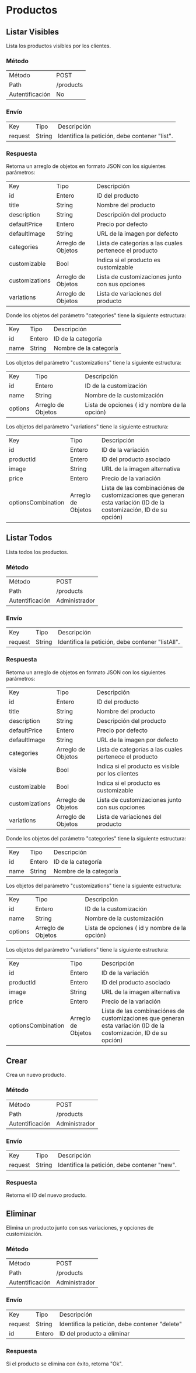 # Productos

## Listar Visibles

Lista los productos visibles por los clientes.

### Método

<table class="met">
  <tr>
    <td>Método</td>
    <td>POST</td>
  </tr>
  <tr>
    <td>Path</td>
    <td>/products</td>
  </tr>
  <tr>
    <td>Autentificación</td>
    <td>No</td>
  </tr>
</table>

### Envío

<table class="jsn">
  <tr>
    <td>Key</td>
    <td>Tipo</td>
    <td>Descripción</td>
  </tr>
  <tr>
    <td>request</td>
    <td>String</td>
    <td>Identifica la petición, debe contener "list".</td>
  </tr>
</table>

### Respuesta

Retorna un arreglo de objetos en formato JSON con los siguientes parámetros:

<table class="jsn">
  <tr>
    <td>Key</td>
    <td>Tipo</td>
    <td>Descripción</td>
  </tr>
  <tr>
    <td>id</td>
    <td>Entero</td>
    <td>ID del producto</td>
  </tr>
  <tr>
    <td>title</td>
    <td>String</td>
    <td>Nombre del producto</td>
  </tr>
  <tr>
    <td>description</td>
    <td>String</td>
    <td>Descripción del producto</td>
  </tr>
  <tr>
    <td>defaultPrice</td>
    <td>Entero</td>
    <td>Precio por defecto</td>
  </tr>
  <tr>
    <td>defaultImage</td>
    <td>String</td>
    <td>URL de la imagen por defecto</td>
  </tr>
  <tr>
    <td>categories</td>
    <td>Arreglo de Objetos</td>
    <td>Lista de categorías a las cuales pertenece el producto</td>
  </tr>
  <tr>
    <td>customizable</td>
    <td>Bool</td>
    <td>Indica si el producto es customizable</td>
  </tr>
  <tr>
    <td>customizations</td>
    <td>Arreglo de Objetos</td>
    <td>Lista de customizaciones junto con sus opciones</td>
  </tr>
  <tr>
    <td>variations</td>
    <td>Arreglo de Objetos</td>
    <td>Lista de variaciones del producto</td>
  </tr>
</table>

Donde los objetos del parámetro "categories" tiene la siguiente estructura:

<table class="jsn">
  <tr>
    <td>Key</td>
    <td>Tipo</td>
    <td>Descripción</td>
  </tr>
  <tr>
    <td>id</td>
    <td>Entero</td>
    <td>ID de la categoría</td>
  </tr>
  <tr>
    <td>name</td>
    <td>String</td>
    <td>Nombre de la categoría</td>
  </tr>
</table>

Los objetos del parámetro "customizations" tiene la siguiente estructura:

<table class="jsn">
  <tr>
    <td>Key</td>
    <td>Tipo</td>
    <td>Descripción</td>
  </tr>
  <tr>
    <td>id</td>
    <td>Entero</td>
    <td>ID de la customización</td>
  </tr>
  <tr>
    <td>name</td>
    <td>String</td>
    <td>Nombre de la customización</td>
  </tr>
  <tr>
    <td>options</td>
    <td>Arreglo de Objetos</td>
    <td>Lista de opciones ( id y nombre de la opción)</td>
  </tr>
</table>

Los objetos del parámetro "variations" tiene la siguiente estructura:

<table class="jsn">
  <tr>
    <td>Key</td>
    <td>Tipo</td>
    <td>Descripción</td>
  </tr>
  <tr>
    <td>id</td>
    <td>Entero</td>
    <td>ID de la variación</td>
  </tr>
  <tr>
    <td>productId</td>
    <td>Entero</td>
    <td>ID del producto asociado</td>
  </tr>
  <tr>
    <td>image</td>
    <td>String</td>
    <td>URL de la imagen alternativa</td>
  </tr>
  <tr>
    <td>price</td>
    <td>Entero</td>
    <td>Precio de la variación</td>
  </tr>
  <tr>
    <td>optionsCombination</td>
    <td>Arreglo de Objetos</td>
    <td>Lista de las combinaciónes de customizaciones que generan esta variación (ID de la costomización, ID de su opción)</td>
  </tr>
</table>

## Listar Todos

Lista todos los productos.

### Método

<table class="met">
  <tr>
    <td>Método</td>
    <td>POST</td>
  </tr>
  <tr>
    <td>Path</td>
    <td>/products</td>
  </tr>
  <tr>
    <td>Autentificación</td>
    <td>Administrador</td>
  </tr>
</table>

### Envío

<table class="jsn">
  <tr>
    <td>Key</td>
    <td>Tipo</td>
    <td>Descripción</td>
  </tr>
  <tr>
    <td>request</td>
    <td>String</td>
    <td>Identifica la petición, debe contener "listAll".</td>
  </tr>
</table>

### Respuesta

Retorna un arreglo de objetos en formato JSON con los siguientes parámetros:

<table class="jsn">
  <tr>
    <td>Key</td>
    <td>Tipo</td>
    <td>Descripción</td>
  </tr>
  <tr>
    <td>id</td>
    <td>Entero</td>
    <td>ID del producto</td>
  </tr>
  <tr>
    <td>title</td>
    <td>String</td>
    <td>Nombre del producto</td>
  </tr>
  <tr>
    <td>description</td>
    <td>String</td>
    <td>Descripción del producto</td>
  </tr>
  <tr>
    <td>defaultPrice</td>
    <td>Entero</td>
    <td>Precio por defecto</td>
  </tr>
  <tr>
    <td>defaultImage</td>
    <td>String</td>
    <td>URL de la imagen por defecto</td>
  </tr>
  <tr>
    <td>categories</td>
    <td>Arreglo de Objetos</td>
    <td>Lista de categorías a las cuales pertenece el producto</td>
  </tr>
  <tr>
    <td>visible</td>
    <td>Bool</td>
    <td>Indica si el producto es visible por los clientes</td>
  </tr>
  <tr>
    <td>customizable</td>
    <td>Bool</td>
    <td>Indica si el producto es customizable</td>
  </tr>
  <tr>
    <td>customizations</td>
    <td>Arreglo de Objetos</td>
    <td>Lista de customizaciones junto con sus opciones</td>
  </tr>
  <tr>
    <td>variations</td>
    <td>Arreglo de Objetos</td>
    <td>Lista de variaciones del producto</td>
  </tr>
</table>

Donde los objetos del parámetro "categories" tiene la siguiente estructura:

<table class="jsn">
  <tr>
    <td>Key</td>
    <td>Tipo</td>
    <td>Descripción</td>
  </tr>
  <tr>
    <td>id</td>
    <td>Entero</td>
    <td>ID de la categoría</td>
  </tr>
  <tr>
    <td>name</td>
    <td>String</td>
    <td>Nombre de la categoría</td>
  </tr>
</table>

Los objetos del parámetro "customizations" tiene la siguiente estructura:

<table class="jsn">
  <tr>
    <td>Key</td>
    <td>Tipo</td>
    <td>Descripción</td>
  </tr>
  <tr>
    <td>id</td>
    <td>Entero</td>
    <td>ID de la customización</td>
  </tr>
  <tr>
    <td>name</td>
    <td>String</td>
    <td>Nombre de la customización</td>
  </tr>
  <tr>
    <td>options</td>
    <td>Arreglo de Objetos</td>
    <td>Lista de opciones ( id y nombre de la opción)</td>
  </tr>
</table>

Los objetos del parámetro "variations" tiene la siguiente estructura:

<table class="jsn">
  <tr>
    <td>Key</td>
    <td>Tipo</td>
    <td>Descripción</td>
  </tr>
  <tr>
    <td>id</td>
    <td>Entero</td>
    <td>ID de la variación</td>
  </tr>
  <tr>
    <td>productId</td>
    <td>Entero</td>
    <td>ID del producto asociado</td>
  </tr>
  <tr>
    <td>image</td>
    <td>String</td>
    <td>URL de la imagen alternativa</td>
  </tr>
  <tr>
    <td>price</td>
    <td>Entero</td>
    <td>Precio de la variación</td>
  </tr>
  <tr>
    <td>optionsCombination</td>
    <td>Arreglo de Objetos</td>
    <td>Lista de las combinaciónes de customizaciones que generan esta variación (ID de la costomización, ID de su opción)</td>
  </tr>
</table>

## Crear

Crea un nuevo producto.

### Método

<table class="met">
  <tr>
    <td>Método</td>
    <td>POST</td>
  </tr>
  <tr>
    <td>Path</td>
    <td>/products</td>
  </tr>
  <tr>
    <td>Autentificación</td>
    <td>Administrador</td>
  </tr>
</table>

### Envío

<table class="jsn">
  <tr>
    <td>Key</td>
    <td>Tipo</td>
    <td>Descripción</td>
  </tr>
  <tr>
    <td>request</td>
    <td>String</td>
    <td>Identifica la petición, debe contener "new".</td>
  </tr>
</table>

### Respuesta

Retorna el ID del nuevo producto.

## Eliminar

Elimina un producto junto con sus variaciones, y opciones de customización.

### Método

<table class="met">
  <tr>
    <td>Método</td>
    <td>POST</td>
  </tr>
  <tr>
    <td>Path</td>
    <td>/products</td>
  </tr>
  <tr>
    <td>Autentificación</td>
    <td>Administrador</td>
  </tr>
</table>

### Envío

<table class="jsn">
  <tr>
    <td>Key</td>
    <td>Tipo</td>
    <td>Descripción</td>
  </tr>
  <tr>
    <td>request</td>
    <td>String</td>
    <td>Identifica la petición, debe contener "delete"</td>
  </tr>
  <tr>
    <td>id</td>
    <td>Entero</td>
    <td>ID del producto a eliminar</td>
  </tr>
</table>

### Respuesta

Si el producto se elimina con éxito, retorna "Ok".
